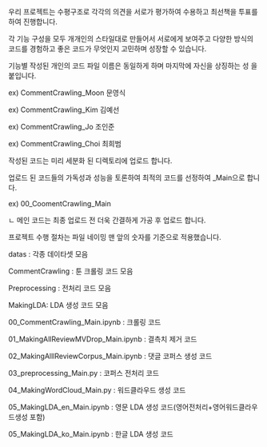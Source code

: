 우리 프로젝트는 수평구조로 각각의 의견을 서로가 평가하여 수용하고 최선책을 투표를 하여 진행합니다.


각 기능 구성을 모두 개개인의 스타일대로 만들어서 서로에게 보여주고 다양한 방식의 코드를 경험하고 좋은 코드가 무엇인지 고민하며 성장할 수 있습니다.


기능별 작성된 개인의 코드 파일 이름은 동일하게 하며 마지막에 자신을 상징하는 성 을 붙입니다.

ex) CommentCrawling_Moon 문영식

ex) CommentCrawling_Kim 김예선

ex) CommentCrawling_Jo 조인준

ex) CommentCrawling_Choi 최희범



 
작성된 코드는 미리 세분화 된 디렉토리에 업로드 합니다.

업로드 된 코드들의 가독성과 성능을 토론하여 최적의 코드를 선정하여 _Main으로 합니다.

ex) 00_CoomentCrawling_Main

ㄴ 메인 코드는 최종 업로드 전 더욱 간결하게 가공 후 업로드 합니다.

프로젝트 수행 절차는 파일 네이밍 맨 앞의 숫자를 기준으로 적용했습니다.




datas : 각종 데이타셋 모음

CommentCrawling : 툰 크롤링 코드 모음

Preprocessing : 전처리 코드 모음

MakingLDA: LDA 생성 코드 모음






00_CommentCrawling_Main.ipynb : 크롤링 코드

01_MakingAllReviewMVDrop_Main.ipynb : 결측치 제거 코드

02_MakingAlllReviewCorpus_Main.ipynb : 댓글 코퍼스 생성 코드

03_preprocessing_Main.py : 코퍼스 전처리 코드

04_MakingWordCloud_Main.py : 워드클라우드 생성 코드

05_MakingLDA_en_Main.ipynb : 영문 LDA 생성 코드(영어전처리+영어워드클라우드생성 포함)

05_MakingLDA_ko_Main.ipynb : 한글 LDA 생성 코드

